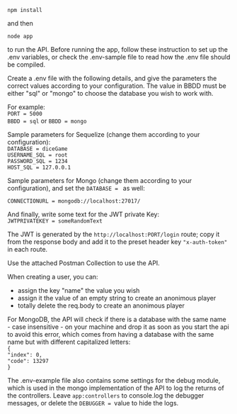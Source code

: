 `npm install`

and then 

`node app`

to run the API. Before running the app, follow these instruction to set up the .env variables, or check the .env-sample file to read how the .env file should be compiled.

Create a .env file with the following details, and give the parameters the correct values according to your configuration.
The value in BBDD must be either "sql" or "mongo" to choose the database you wish to work with.

For example: <br>
`PORT = 5000` <br>
`BBDD = sql` or `BBDD = mongo` 


Sample parameters for Sequelize (change them according to your configuration): <br>
`DATABASE = diceGame` <br>
`USERNAME_SQL = root` <br>
`PASSWORD_SQL = 1234` <br>
`HOST_SQL = 127.0.0.1` <br>

Sample parameters for Mongo (change them according to your configuration), and set the `DATABASE = ` as well:

`CONNECTIONURL = mongodb://localhost:27017/`

And finally, write some text for the JWT private Key: <br>
`JWTPRIVATEKEY = someRandomText`


The JWT is generated by the `http://localhost:PORT/login` route; copy it from the response body and add it to the preset header key `"x-auth-token"` in each route.

Use the attached Postman Collection to use the API.

When creating a user, you can:
- assign the key "name" the value you wish
- assign it the value of an empty string to create an anonimous player
- totally delete the req.body to create an anonimous player

For MongoDB, the API will check if there is a database with the same name - case insensitive - on your machine and drop it as soon as you start the api to avoid this error, which comes from having a database with the same name but with different capitalized letters: <br>
`{`<br>
`"index": 0,`<br>
`"code": 13297`<br>
`}`<br>

The .env-example file also contains some settings for the debug module, which is used in the mongo implementation of the API to log the returns of the controllers. Leave `app:controllers` to console.log the debugger messages, or delete the `DEBUGGER = `value to hide the logs.
